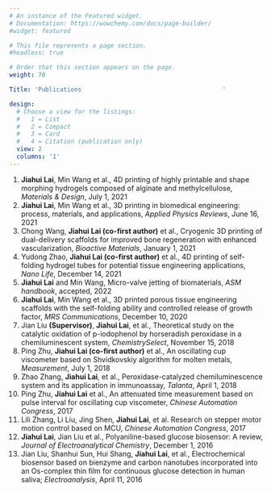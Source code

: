 ```yaml
---
# An instance of the Featured widget.
# Documentation: https://wowchemy.com/docs/page-builder/
#widget: featured

# This file represents a page section.
#headless: true

# Order that this section appears on the page.
weight: 70

Title: 'Publications                                       '

design:
  # Choose a view for the listings:
  #   1 = List
  #   2 = Compact
  #   3 = Card
  #   4 = Citation (publication only)
  view: 2
  columns: '1'
---
```


1. **Jiahui Lai**, Min Wang et al., 4D printing of highly printable and shape morphing hydrogels composed of alginate and methylcellulose, _Materials & Design_, July 1, 2021
2. **Jiahui Lai**, Min Wang et al., 3D printing in biomedical engineering: process, materials, and applications, _Applied Physics Reviews_, June 16, 2021
3. Chong Wang, **Jiahui Lai (co-first author)** et al., Cryogenic 3D printing of dual-delivery scaffolds for improved bone regeneration with enhanced vascularization, _Bioactive Materials_, January 1, 2021
4. Yudong Zhao, **Jiahui Lai (co-first author)** et al., 4D printing of self-folding hydrogel tubes for potential tissue engineering applications, _Nano Life_, December 14, 2021
5. **Jiahui Lai** and Min Wang, Micro-valve jetting of biomaterials, _ASM handbook_, accepted, 2022
6. **Jiahui Lai**, Min Wang et al., 3D printed porous tissue engineering scaffolds with the self-folding ability and controlled release of growth factor, _MRS Communications_, December 10, 2020
7. Jian Liu **(Supervisor)**, **Jiahui Lai**, et al., Theoretical study on the catalytic oxidation of p-iodophenol by horseradish peroxidase in a chemiluminescent system, _ChemistrySelect_, November 15, 2018
8. Ping Zhu, **Jiahui Lai (co-first author)** et al., An oscillating cup viscometer based on Shvidkovskiy algorithm for molten metals, _Measurement_, July 1, 2018
9. Zhao Zhang, **Jiahui Lai**, et al., Peroxidase-catalyzed chemiluminescence system and its application in immunoassay, _Talanta_, April 1, 2018
10. Ping Zhu, **Jiahui Lai** et al., An attenuated time measurement based on pulse interval for oscillating cup viscometer, _Chinese Automation Congress_, 2017
11. Lili Zhang, Li Liu, Jing Shen, **Jiahui Lai**, et al. Research on stepper motor motion control based on MCU, _Chinese Automation Congress_, 2017
12. **Jiahui Lai**, Jian Liu et al., Polyaniline-based glucose biosensor: A review, _Journal of Electroanalytical Chemistry_, December 1, 2016
13. Jian Liu, Shanhui Sun, Hui Shang, **Jiahui Lai**, et al., Electrochemical biosensor based on bienzyme and carbon nanotubes incorporated into an Os-complex thin film for continuous glucose detection in human saliva; _Electroanalysis_, April 11, 2016